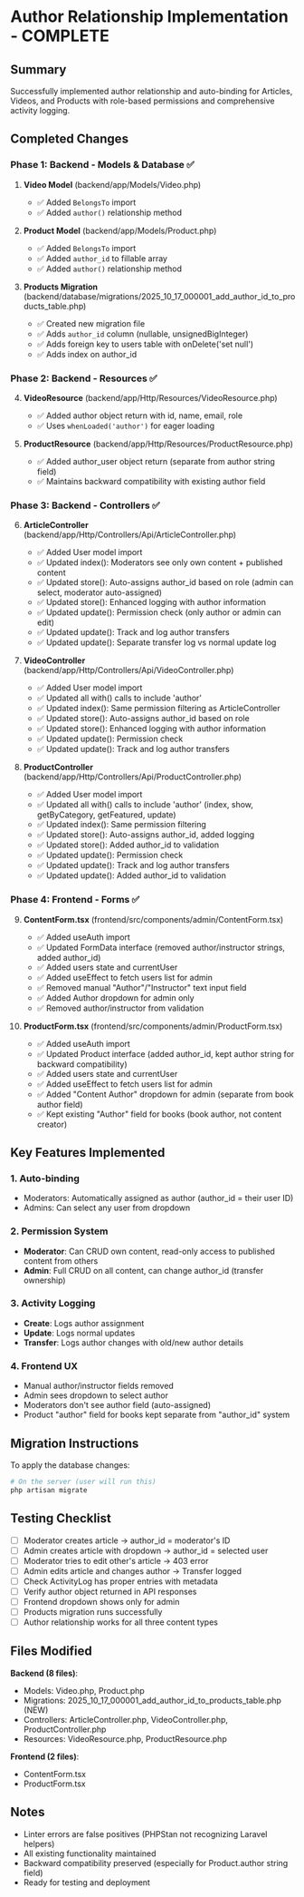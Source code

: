 # Author Relationship Implementation - COMPLETE

## Summary

Successfully implemented author relationship and auto-binding for Articles, Videos, and Products with role-based permissions and comprehensive activity logging.

## Completed Changes

### Phase 1: Backend - Models & Database ✅

1. **Video Model** (backend/app/Models/Video.php)
   - ✅ Added `BelongsTo` import
   - ✅ Added `author()` relationship method

2. **Product Model** (backend/app/Models/Product.php)
   - ✅ Added `BelongsTo` import
   - ✅ Added `author_id` to fillable array
   - ✅ Added `author()` relationship method

3. **Products Migration** (backend/database/migrations/2025_10_17_000001_add_author_id_to_products_table.php)
   - ✅ Created new migration file
   - ✅ Adds `author_id` column (nullable, unsignedBigInteger)
   - ✅ Adds foreign key to users table with onDelete('set null')
   - ✅ Adds index on author_id

### Phase 2: Backend - Resources ✅

4. **VideoResource** (backend/app/Http/Resources/VideoResource.php)
   - ✅ Added author object return with id, name, email, role
   - ✅ Uses `whenLoaded('author')` for eager loading

5. **ProductResource** (backend/app/Http/Resources/ProductResource.php)
   - ✅ Added author_user object return (separate from author string field)
   - ✅ Maintains backward compatibility with existing author field

### Phase 3: Backend - Controllers ✅

6. **ArticleController** (backend/app/Http/Controllers/Api/ArticleController.php)
   - ✅ Added User model import
   - ✅ Updated index(): Moderators see only own content + published content
   - ✅ Updated store(): Auto-assigns author_id based on role (admin can select, moderator auto-assigned)
   - ✅ Updated store(): Enhanced logging with author information
   - ✅ Updated update(): Permission check (only author or admin can edit)
   - ✅ Updated update(): Track and log author transfers
   - ✅ Updated update(): Separate transfer log vs normal update log

7. **VideoController** (backend/app/Http/Controllers/Api/VideoController.php)
   - ✅ Added User model import
   - ✅ Updated all with() calls to include 'author'
   - ✅ Updated index(): Same permission filtering as ArticleController
   - ✅ Updated store(): Auto-assigns author_id based on role
   - ✅ Updated store(): Enhanced logging with author information
   - ✅ Updated update(): Permission check
   - ✅ Updated update(): Track and log author transfers

8. **ProductController** (backend/app/Http/Controllers/Api/ProductController.php)
   - ✅ Added User model import
   - ✅ Updated all with() calls to include 'author' (index, show, getByCategory, getFeatured, update)
   - ✅ Updated index(): Same permission filtering
   - ✅ Updated store(): Auto-assigns author_id, added logging
   - ✅ Updated store(): Added author_id to validation
   - ✅ Updated update(): Permission check
   - ✅ Updated update(): Track and log author transfers
   - ✅ Updated update(): Added author_id to validation

### Phase 4: Frontend - Forms ✅

9. **ContentForm.tsx** (frontend/src/components/admin/ContentForm.tsx)
   - ✅ Added useAuth import
   - ✅ Updated FormData interface (removed author/instructor strings, added author_id)
   - ✅ Added users state and currentUser
   - ✅ Added useEffect to fetch users list for admin
   - ✅ Removed manual "Author"/"Instructor" text input field
   - ✅ Added Author dropdown for admin only
   - ✅ Removed author/instructor from validation

10. **ProductForm.tsx** (frontend/src/components/admin/ProductForm.tsx)
    - ✅ Added useAuth import
    - ✅ Updated Product interface (added author_id, kept author string for backward compatibility)
    - ✅ Added users state and currentUser
    - ✅ Added useEffect to fetch users list for admin
    - ✅ Added "Content Author" dropdown for admin (separate from book author field)
    - ✅ Kept existing "Author" field for books (book author, not content creator)

## Key Features Implemented

### 1. Auto-binding
- Moderators: Automatically assigned as author (author_id = their user ID)
- Admins: Can select any user from dropdown

### 2. Permission System
- **Moderator**: Can CRUD own content, read-only access to published content from others
- **Admin**: Full CRUD on all content, can change author_id (transfer ownership)

### 3. Activity Logging
- **Create**: Logs author assignment
- **Update**: Logs normal updates
- **Transfer**: Logs author changes with old/new author details

### 4. Frontend UX
- Manual author/instructor fields removed
- Admin sees dropdown to select author
- Moderators don't see author field (auto-assigned)
- Product "author" field for books kept separate from "author_id" system

## Migration Instructions

To apply the database changes:
```bash
# On the server (user will run this)
php artisan migrate
```

## Testing Checklist

- [ ] Moderator creates article → author_id = moderator's ID
- [ ] Admin creates article with dropdown → author_id = selected user
- [ ] Moderator tries to edit other's article → 403 error
- [ ] Admin edits article and changes author → Transfer logged
- [ ] Check ActivityLog has proper entries with metadata
- [ ] Verify author object returned in API responses
- [ ] Frontend dropdown shows only for admin
- [ ] Products migration runs successfully
- [ ] Author relationship works for all three content types

## Files Modified

**Backend (8 files)**:
- Models: Video.php, Product.php
- Migrations: 2025_10_17_000001_add_author_id_to_products_table.php (NEW)
- Controllers: ArticleController.php, VideoController.php, ProductController.php
- Resources: VideoResource.php, ProductResource.php

**Frontend (2 files)**:
- ContentForm.tsx
- ProductForm.tsx

## Notes

- Linter errors are false positives (PHPStan not recognizing Laravel helpers)
- All existing functionality maintained
- Backward compatibility preserved (especially for Product.author string field)
- Ready for testing and deployment

